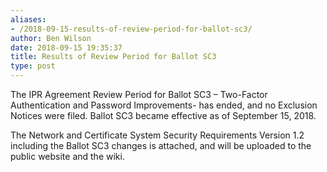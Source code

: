 ```yaml
---
aliases:
- /2018-09-15-results-of-review-period-for-ballot-sc3/
author: Ben Wilson
date: 2018-09-15 19:35:37
title: Results of Review Period for Ballot SC3
type: post
---
```


The IPR Agreement Review Period for Ballot SC3 – Two-Factor Authentication and Password Improvements- has ended, and no Exclusion Notices were filed. Ballot SC3 became effective as of September 15, 2018.

The Network and Certificate System Security Requirements Version 1.2 including the Ballot SC3 changes is attached, and will be uploaded to the public website and the wiki.